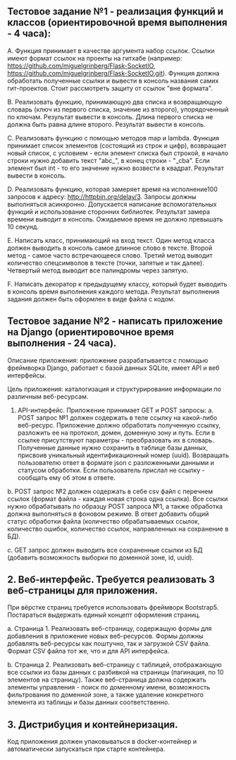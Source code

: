 
## Тестовое задание №1 - реализация функций и классов (ориентировочной время выполнения - 4 часа):
A. Функция принимает в качестве аргумента набор ссылок. Ссылки имеют формат ссылок на проекты на гитхабе (например: https://github.com/miguelgrinberg/Flask-SocketIO, https://github.com/miguelgrinberg/Flask-SocketIO.git). Функция должна обработать полученные ссылки и вывести в консоль названия самих гит-проектов. Стоит рассмотреть защиту от ссылок "вне формата".

B. Реализовать функцию, принимающую два списка и возвращающую словарь (ключ из первого списка, значение из второго), упорядоченный по ключам. Результат вывести в консоль. Длина первого списка не должна быть равна длине второго. Результат вывести в консоль.

C. Реализовать функцию с помощью методов map и lambda. Функция принимает список элементов (состоящий из строк и цифр), возвращает новый список, с условием - если элемент списка был строкой, в начало строки нужно добавить текст "abc_", в конец строки - "_cba". Если элемент был int - то его значение нужно возвести в квадрат. Результат вывести в консоль.

D. Реализовать функцию, которая замеряет время на исполнение100 запросов к адресу: http://httpbin.org/delay/3. Запросы должны выполняться асинхронно. Допускается написание вспомогательных функций и использование сторонних библиотек. Результат замера времени выводит в консоль. Ожидаемое время не должно превышать 10 секунд.

E. Написать класс, принимающий на вход текст. Один метод класса должен выводить в консоль самое длинное слово в тексте. Второй метод - самое часто встречающееся слово. Третий метод выводит количество спецсимволов в тексте (точки, запятые и так далее). Четвертый метод выводит все палиндромы через запятую.

F. Написать декоратор к предыдущему классу, который будет выводить в консоль время выполнения каждого метода. Результат выполнения задания должен быть оформлен в виде файла с кодом.

## Тестовое задание №2 - написать приложение на Django (ориентировочное время выполнения - 24 часа).
Описание приложения: приложение разрабатывается с помощью фреймворка Django, работает с базой данных SQLite, имеет API и веб интерфейсы. 

Цель приложения: каталогизация и структурирование информации по различным веб-ресурсам.

1.	API-интерфейс. Приложение принимает GET и POST запросы:
  a.	POST запрос №1 должен содержать в теле ссылку на какой-либо веб-ресурс. Приложение должно обработать полученную ссылку, разложить ее на протокол, домен, доменную зону и путь. Если в ссылке присутствуют параметры - преобразовать их в словарь. Полученные данные нужно сохранить в таблице базы данных, присвоив уникальный идентификационный номер (uuid). Возвращать пользователю ответ в формате json с разложенными данными и статусом обработки. Если пользователь прислал не ссылку - сообщать ему об этом в ответе.
  
  b.	POST запрос №2 должен содержать в себе csv файл с перечнем ссылок (формат файла - каждая новая строка одна ссылка). Все ссылки нужно обрабатывать по образцу POST запроса №1, а также обработка должна выполняться в фоновом режиме. В ответ добавить общий статус обработки файла (количество обрабатываемых ссылок, количество ошибок, количество ссылок, направленных на сохранение в БД).
  
  c.	GET запрос должен выводить все сохраненные ссылки из БД (добавить возможность выборки по доменной зоне, id, uuid).

## 2. Веб-интерфейс. Требуется реализовать 3 веб-страницы для приложения. 
При вёрстке страниц требуется использовать фреймворк Bootstrap5. Постараться выдержать единый концепт оформления страниц.

a.	Страница 1. Реализовать веб-страницу, содержащую формы для добавления в приложение новых веб-ресурсов. Формы должны добавлять веб-ресурсы как поштучно, так и загрузкой CSV файла. Формат CSV файла тот же, что и для API интерфейса.

b.	Страница 2. Реализовать веб-страницу с таблицей, отображающую все ссылки из базы данных с разбивкой на страницы (пагинация, по 10 элементов на страницу). Также веб-страница должна содержать элементы управления - поиск по доменному имени, возможность фильтрования по доменной зоне, а также удаление конкретного элемента из таблицы и базы данных соответственно.


## 3. Дистрибуция и контейнеризация.
Код приложения должен упаковываться в docker-контейнер и автоматически запускаться при старте контейнера.
